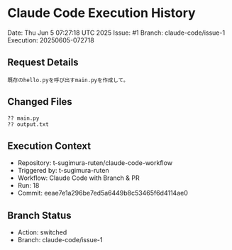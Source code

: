 # Claude Code Execution History

Date: Thu Jun  5 07:27:18 UTC 2025
Issue: #1
Branch: claude-code/issue-1
Execution: 20250605-072718

## Request Details
```
既存のhello.pyを呼び出すmain.pyを作成して。
```

## Changed Files
```
?? main.py
?? output.txt
```

## Execution Context
- Repository: t-sugimura-ruten/claude-code-workflow
- Triggered by: t-sugimura-ruten
- Workflow: Claude Code with Branch & PR
- Run: 18
- Commit: eeae7e1a296be7ed5a6449b8c53465f6d4114ae0

## Branch Status
- Action: switched
- Branch: claude-code/issue-1
